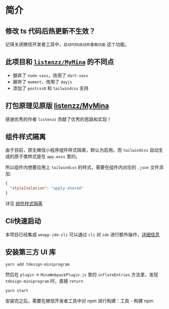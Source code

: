 # 简介

## 修改 ts 代码后热更新不生效？

记得关闭微信开发者工具中，`启动代码自动热重载功能` 这个功能。

## 此项目和 [`listenzz/MyMina`](https://github.com/listenzz/MyMina) 的不同点

- 摒弃了 `node-sass`，改用了 `dart-sass`
- 摒弃了 `moment`，改用了 `dayjs`
- 添加了 `postcss8` 和 `tailwindcss` 支持

## 打包原理见原版 [listenzz/MyMina](https://github.com/listenzz/MyMina)

感谢优秀的作者 `listenzz` 贡献了优秀的思路和实现！

## 组件样式隔离

由于目前，原生微信小程序组件样式隔离，默认为启用。而 `tailwindcss` 自动生成的原子类样式是在 `app.wxss` 里的。

所以组件内想要应用上 `tailwindcss` 的样式，需要在组件内对应的 `.json` 文件添加:

```json
{
  "styleIsolation": "apply-shared"
}
```

详见 [组件样式隔离](https://developers.weixin.qq.com/miniprogram/dev/framework/custom-component/wxml-wxss.html)

## Cli快速启动

本项目已经集成 `weapp-ide-cli` 可以通过 `cli` 对 `ide` 进行额外操作，[详细信息](https://www.npmjs.com/package/weapp-ide-cli)

## 安装第三方 UI 库

`yarn add tdesign-miniprogram`

然后在 `plugin` -> `MinaWebpackPlugin.js` 里的 `inflateEntries` 方法里，发现 `tdesign-miniprogram` 时，直接 `return`

`yarn start`

安装完之后，需要在微信开发者工具中对 npm 进行构建：工具 - 构建 npm

